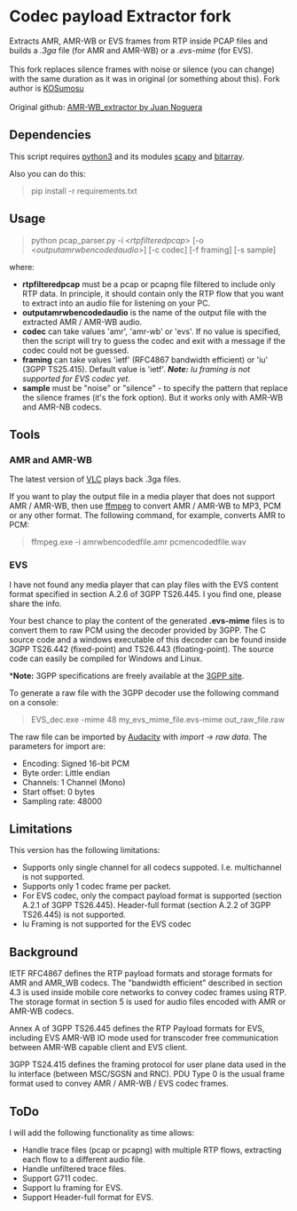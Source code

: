 # Codec payload Extractor fork
Extracts AMR, AMR-WB or EVS frames from RTP inside PCAP files and builds a *.3ga* file (for AMR and AMR-WB) or a *.evs-mime* (for EVS). 
<br><br>
This fork replaces silence frames with noise or silence (you can change) with the same duration as it was in original (or something about this).
Fork author is [KOSumosu](https://github.com/kosumosuSpb)
<br><br>
Original github: [AMR-WB_extractor by Juan Noguera](https://github.com/Spinlogic/AMR-WB_extractor)

## Dependencies
This script requires [python3](https://www.python.org/) and its modules [scapy](https://github.com/secdev/scapy) and [bitarray](https://pypi.org/project/bitarray/).

Also you can do this:

> pip install -r requirements.txt

## Usage
>python pcap_parser.py -i <_rtpfilteredpcap_> [-o <_outputamrwbencodedaudio_>] [-c codec] [-f framing] [-s sample]

where:

* **rtpfilteredpcap** must be a pcap or pcapng file filtered to include only RTP data. In principle, it should contain only the RTP flow that you want to extract into an audio file for listening on your PC.
* **outputamrwbencodedaudio** is the name of the output file with the extracted AMR / AMR-WB audio.
* **codec** can take values 'amr', 'amr-wb' or 'evs'. If no value is specified, then the script will try to guess the codec and exit with a message if the codec could not be guessed.
* **framing** can take values 'ietf' (RFC4867 bandwidth efficient) or 'iu' (3GPP TS25.415). Default value is 'ietf'. ***Note:** Iu framing is not supported for EVS codec yet.*
* **sample** must be "noise" or "silence" - to specify the pattern that replace the silence frames (it's the fork option). But it works only with AMR-WB and AMR-NB codecs.

## Tools
### AMR and AMR-WB
The latest version of [VLC](https://www.videolan.org/) plays back .3ga files.

If you want to play the output file in a media player that does not support AMR / AMR-WB, then use [ffmpeg](https://ffmpeg.org/) to convert AMR / AMR-WB to MP3, PCM or any other format. The following command, for example, converts AMR to PCM:

>ffmpeg.exe -i amrwbencodedfile.amr pcmencodedfile.wav

### EVS
I have not found any media player that can play files with the EVS content format specified in section A.2.6 of 3GPP TS26.445. I you find one, please share the info.

Your best chance to play the content of the generated **.evs-mime** files is to convert them to raw PCM using the decoder provided by 3GPP. The C source code and a windows executable of this decoder can be found inside 3GPP TS26.442 (fixed-point) and TS26.443 (floating-point). The source code can easily be compiled for Windows and Linux.

***Note:** 3GPP specifications are freely available at the [3GPP site](http:\\www.3gpp.org).

To generate a raw file with the 3GPP decoder use the following command on a console:

>EVS_dec.exe -mime 48 my_evs_mime_file.evs-mime out_raw_file.raw

The raw file can be imported by [Audacity](https://www.audacityteam.org/) with *import -> raw data*. The parameters for import are:

- Encoding: Signed 16-bit PCM
- Byte order: Little endian
- Channels: 1 Channel (Mono)
- Start offset: 0 bytes
- Sampling rate: 48000

## Limitations
This version has the following limitations:

- Supports only single channel for all codecs suppoted. I.e. multichannel is not supported.
- Supports only 1 codec frame per packet.
- For EVS codec, only the compact payload format is supported (section A.2.1 of 3GPP TS26.445). Header-full format (section A.2.2 of 3GPP TS26.445) is not supported.
- Iu Framing is not supported for the EVS codec

## Background
IETF RFC4867 defines the RTP payload formats and storage formats for AMR and AMR_WB codecs. The "bandwidth efficient" described in section 4.3 is used inside mobile core networks to convey codec frames using RTP. The storage format in section 5 is used for audio files encoded with AMR or AMR-WB codecs.

Annex A of 3GPP TS26.445 defines the RTP Payload formats for EVS, including EVS AMR-WB IO mode used for transcoder free communication between AMR-WB capable client and EVS client.

3GPP TS24.415 defines the framing protocol for user plane data used in the Iu interface (between MSC/SGSN and RNC). PDU Type 0 is the usual frame format used to convey AMR / AMR-WB / EVS codec frames.

## ToDo
I will add the following functionality as time allows:

* Handle trace files (pcap or pcapng) with multiple RTP flows, extracting each flow to a different audio file.
* Handle unfiltered trace files.
* Support G711 codec.
* Support Iu framing for EVS.
* Support Header-full format for EVS.
